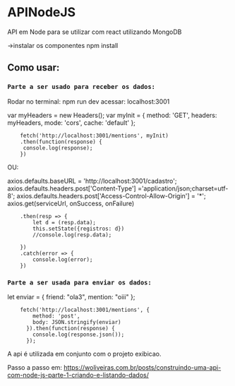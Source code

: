 # APINodeJS
API em Node para se utilizar com react utilizando MongoDB

->instalar os componentes npm install

## Como usar:
### `Parte a ser usado para receber os dados:`
 Rodar no terminal: npm run dev
 acessar: localhost:3001

var myHeaders = new Headers();
		var myInit = { method: 'GET',
               headers: myHeaders,
               mode: 'cors',
               cache: 'default' };
			   
		fetch('http://localhost:3001/mentions', myInit)
		.then(function(response) {
		 console.log(response);
		})
OU:

axios.defaults.baseURL = 'http://localhost:3001/cadastro';
		axios.defaults.headers.post['Content-Type'] ='application/json;charset=utf-8';
		axios.defaults.headers.post['Access-Control-Allow-Origin'] = '*';
		axios.get(serviceUrl, onSuccess, onFailure)
		
		.then(resp => {
			let d = (resp.data);
			this.setState({registros: d})
			//console.log(resp.data);
			
		})
		.catch(error => {
			console.log(error);
		})
    
    
### `Parte a ser usada para enviar os dados:`
let enviar = {
		friend: "ola3",
		mention: "oiii"
		};
		
		fetch('http://localhost:3001/mentions', {
			method: 'post',
			body: JSON.stringify(enviar)
		  }).then(function(response) {
			console.log(response.json());
		  });

A api é utilizada em conjunto com o projeto exibicao.

Passo a passo em: https://woliveiras.com.br/posts/construindo-uma-api-com-node-js-parte-1-criando-e-listando-dados/
